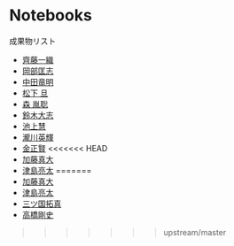 # Notebooks

成果物リスト

* [齊藤一織](http://nbviewer.jupyter.org/github/IoriS/My-/blob/master/lin_interp_demo.ipynb)
* [岡部匡志](http://nbviewer.jupyter.org/github/M-okb/MyInterpolation.jl/blob/master/interp_demo.ipynb)
* [中田竜明](http://nbviewer.jupyter.org/github/nswa17/MyInterpolations.jl/blob/master/interpolation.ipynb)
* [松下 旦](http://nbviewer.jupyter.org/github/myuuuuun/oyama_seminar2016/blob/master/exercise/ex01/ex01_demo.ipynb)
* [森 胤聡](http://nbviewer.jupyter.org/github/taneaki/Interpolations.jl/blob/master/lin_int_demo.ipynb)
* [鈴木大志](http://nbviewer.jupyter.org/github/SUZUKITAISHI/interpolation/blob/master/lin_interp2.ipynb)
* [池上慧](http://nbviewer.jupyter.org/github/keiikegami/Linear---Interpolation-/blob/master/lin_interp_demo_ikegami.ipynb)
* [瀧川英輝](http://nbviewer.jupyter.org/github/EikiTakigawa/Mylnterpolation.jl/blob/master/lin_interp_demo.ipynb)
* [金正賢](http://nbviewer.jupyter.org/github/ellenjunghyunkim/MyInterpolations.jl/blob/master/demo.ipynb)
<<<<<<< HEAD
* [加藤真大](http://nbviewer.jupyter.org/github/NlGG/Interpolation.jl/blob/master/linear_interpolation.ipynb)  
* [津島亮太](http://nbviewer.jupyter.org/github/R-Tsushima/linear-interpolation.jl/blob/master/lin_int_demo.ipynb)
=======
* [加藤真大](http://nbviewer.jupyter.org/github/NlGG/Interpolation.jl/blob/master/linear_interpolation.ipynb)
* [津島亮太](http://nbviewer.jupyter.org/github/R-Tsushima/linear-interpolation.jl/blob/master/linear-interpolation.ipynb)
* [三ツ国拓真](http://nbviewer.jupyter.org/github/oyataku1/InterPolations/blob/master/demo-interpolation.ipynb)
* [高橋剛史](http://nbviewer.jupyter.org/github/13tsuyoshi/521due.jl/blob/master/lin_interp_demo.ipynb)
>>>>>>> upstream/master
